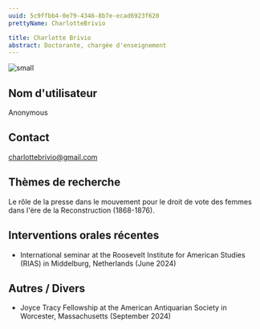 ```yaml
---
uuid: 5c9ffbb4-0e79-4346-8b7e-ecad6923f620
prettyName: CharlotteBrivio

title: Charlotte Brivio
abstract: Doctorante, chargée d'enseignement
---
```


![small](Brivio_Charlotte.jpeg)

## ﻿Nom d'utilisateur

 Anonymous

## Contact

 charlottebrivio@gmail.com

## Thèmes de recherche

 Le rôle de la presse dans le mouvement pour le droit de vote des femmes dans l'ère de la Reconstruction (1868-1876).

## Interventions orales récentes

 - International seminar at the Roosevelt Institute for American Studies (RIAS) in Middelburg, Netherlands (June 2024)

## Autres / Divers

 - Joyce Tracy Fellowship at the American Antiquarian Society in Worcester, Massachusetts (September 2024)

